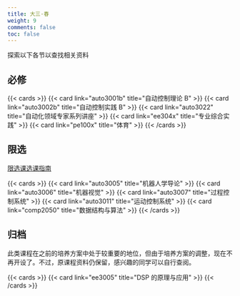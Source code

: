 ```yaml
---
title: 大三·春
weight: 9
comments: false
toc: false
---
```

探索以下各节以查找相关资料
## 必修
<!--more-->
{{< cards >}}
{{< card link="auto3001b" title="自动控制理论 B" >}}
{{< card link="auto3002b" title="自动控制实践 B" >}}
{{< card link="auto3022" title="自动化领域专家系列讲座" >}}
{{< card link="ee304x" title="专业综合实践" >}}
{{< card link="pe100x" title="体育" >}}
{{< /cards >}}
## 限选
[限选课选课指南](https://hoa.moe/blog/distributive-guidance-for-23/)
<!--more-->
{{< cards >}}
{{< card link="auto3005" title="机器人学导论" >}}
{{< card link="auto3006" title="机器视觉" >}}
{{< card link="auto3007" title="过程控制系统" >}}
{{< card link="auto3011" title="运动控制系统" >}}
{{< card link="comp2050" title="数据结构与算法" >}}
{{< /cards >}}
## 归档
此类课程在之前的培养方案中处于较重要的地位，但由于培养方案的调整，现在不再开设了。不过，原课程资料仍保留，感兴趣的同学可以自行查阅。
<!--more-->
{{< cards >}}
{{< card link="ee3005" title="DSP 的原理与应用" >}}
{{< /cards >}}
